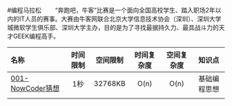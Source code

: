 #编程马拉松
　　“奔跑吧，牛客”比赛是一个面向全国高校学生、踏入职场2年以内的IT人员的赛事。大赛由牛客网联合北京大学信息技术协会（深圳）、深圳大学城微软学生俱乐部、深圳大学主办，目的是为了寻找最据持久力、最具战斗力的天才GEEK编程高手。

| 名称 | 时间限制 | 空间限制 | 时间复杂度 | 空间复杂度 | 知识点 |
| :--- | :---: | :---: | :---: | :---: | :---: |
| [001-NowCoder猜想](http://blog.csdn.net/derrantcm/article/details/51512270) | 1秒 | 32768KB | O(n) | O(n) | 基础编程思想 |
| []() |  |  |  |  |  |